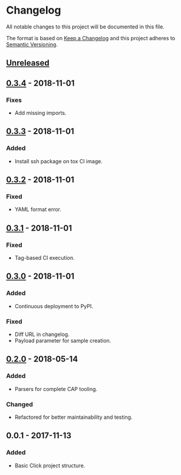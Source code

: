 # Changelog
All notable changes to this project will be documented in this file.

The format is based on [Keep a Changelog](http://keepachangelog.com/en/1.0.0/)
and this project adheres to [Semantic Versioning](http://semver.org/spec/v2.0.0.html).

## [Unreleased]

## [0.3.4] - 2018-11-01
### Fixes
- Add missing imports.

## [0.3.3] - 2018-11-01
### Added
- Install ssh package on tox CI image.

## [0.3.2] - 2018-11-01
### Fixed
- YAML format error.

## [0.3.1] - 2018-11-01
### Fixed
- Tag-based CI execution.

## [0.3.0] - 2018-11-01
### Added
- Continuous deployment to PyPI.

### Fixed
- Diff URL in changelog.
- Payload parameter for sample creation.

## [0.2.0] - 2018-05-14
### Added
- Parsers for complete CAP tooling.

### Changed
- Refactored for better maintainability and testing.

## 0.0.1 - 2017-11-13
### Added
- Basic Click project structure.

[Unreleased]: https://github.com/bchrobot/python-metagenscope/compare/v0.3.4...HEAD
[0.3.4]: https://github.com/LongTailBio/python-metagenscope/compare/v0.3.3...v0.3.4
[0.3.3]: https://github.com/LongTailBio/python-metagenscope/compare/v0.3.2...v0.3.3
[0.3.2]: https://github.com/LongTailBio/python-metagenscope/compare/v0.3.1...v0.3.2
[0.3.1]: https://github.com/LongTailBio/python-metagenscope/compare/v0.3.0...v0.3.1
[0.3.0]: https://github.com/LongTailBio/python-metagenscope/compare/v0.2.0...v0.3.0
[0.2.0]: https://github.com/LongTailBio/python-metagenscope/compare/0.0.1...v0.2.0
